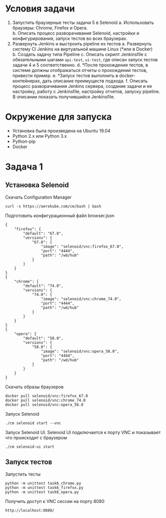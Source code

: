 # Условия задачи
1. Запустить браузерные тесты задачи 5 в Selenoid 
  a. Использовать браузеры: Chrome, Firefox и Opera.  
  b. Описать процесс разворачивания Selenoid, настройки и конфигурирования, запуск тестов во всех браузерах. 
2. Развернуть Jenkins и выстроить pipeline из тестов 
  a. Развернуть систему CI Jenkins на виртуальной машине Linux (*или в Docker)  
  b. Создать задачу типа Pipeline 
  c. Описать скрипт Jenkinsfile с обязательными шагами `api-test`, `ui-test`, где описан запуск тестов задачи 4 и 5 соответственно. 
  d. *После прохождения тестов, в системе должны отображаться отчеты о прохождении тестов, привести пример. 
  e. *Запуск тестов выполнить в docker-контейнерах, дать описание преимуществ подхода.
  f. Описать процесс разворачивания Jenkins сервера, создание задачи и ее настройку, работу с Jenkinsfile, настройку отчетов, запуску pipeline. В описании показать получившийся 
Jenkinsfile. 
 
# Окружение для запуска
* Установка была произведена на Ubuntu 19.04
* Python 2.x или Python 3.x
* Python-pip
* Docker

# Задача 1
## Установка Selenoid
Скачать Configuration Manager
```
curl -s https://aerokube.com/cm/bash | bash
```
Подготовить конфигурационный файл browser.json
```
{
    "firefox": {
        "default": "67.0",
        "versions": {
            "67.0": {
                "image": "selenoid/vnc:firefox_67.0",
                "port": "4444",
                "path": "/wd/hub"
            }
        }
    }
}
{
    "chrome": {
        "default": "74.0",
        "versions": {
            "74.0": {
                "image": "selenoid/vnc:chrome_74.0",
                "port": "4444",
                "path": "/wd/hub"
            }
        }
    }
}
{
    "opera": {
        "default": "58.0",
        "versions": {
            "58.0": {
                "image": "selenoid/vnc:opera_58.0",
                "port": "4444",
                "path": "/wd/hub"
            }
        }
    }
}
```
Скачать образы браузеров
```
docker pull selenoid/vnc:firefox_67.0
docker pull selenoid/vnc:chrome_74.0
docker pull selenoid/vnc:opera_58.0
```
Запуск Selenoid
```
./cm selenoid start --vnc
```
Запуск Selenoid UI. Selenoid UI подключается к порту VNC и показывает что происходит с браузером
```
./cm selenoid-ui start
```
## Запуск тестов
Запустить тесты
```
python -m unittest task6_chrome.py
python -m unittest task6_firefox.py
python -m unittest task6_opera.py
```
Получить доступ к VNC сессии на порту 8080
```
http://localhost:8080/
```
